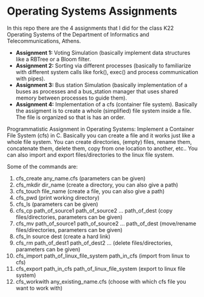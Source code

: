 # Operating Systems Assignments

In this repo there are the 4 assignments that I did for the class K22 Operating Systems of the Department of Informatics and Telecommunications, Athens.

- __Assignment 1:__ Voting Simulation (basically implement data structures like a RBTree or a Bloom filter.
- __Assignment 2:__ Sorting via different processes (basically to familiarize with different system calls like fork(), exec() and process communication with pipes).
- __Assignment 3:__ Bus station Simulation (basically implementation of a buses as processes and a bus_station manager that uses shared memory between processes to guide them).
- __Assignment 4:__ Implementation of a cfs (container file system). Basically the assigment is to create a whole (simplified) file system inside a file. The file is organized so that is has an order.

Programmatistic Assignment in Operating Systems: Implement a Container File System (cfs) in C. Basically you can create a file and it works just like a whole file system. You can create directories, (empty) files, rename them, concatenate them, delete them, copy from one location to another, etc.. You can also import and export files/directories to the linux file system.

Some of the commands are:

1. cfs_create any_name.cfs (parameters can be given)
2. cfs_mkdir dir_name (create a directory, you can also give a path)
3. cfs_touch file_name (create a file, you can also give a path)
4. cfs_pwd (print working directory)
5. cfs_ls (parameters can be given)
6. cfs_cp path_of_source1 path_of_source2 ... path_of_dest (copy files/directories, parameters can be given)
7. cfs_mv path_of_source1 path_of_source2 ... path_of_dest (move/rename files/directories, parameters can be given)
8. cfs_ln source dest (create a hard link)
9. cfs_rm path_of_dest1 path_of_dest2 ... (delete files/directories, parameters can be given)
10. cfs_import path_of_linux_file_system path_in_cfs (import from linux to cfs)
11. cfs_export path_in_cfs path_of_linux_file_system (export to linux file system)
12. cfs_workwith any_existing_name.cfs (choose with which cfs file you want to work with)
